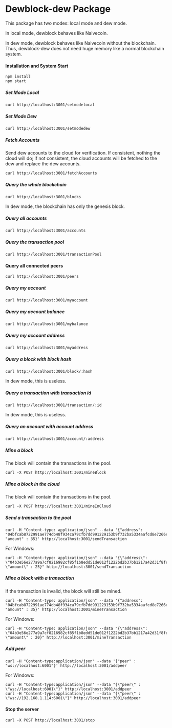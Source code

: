 # Dewblock-dew Package 

This package has two modes: local mode and dew mode. 

In local mode, dewblock behaves like Naivecoin.

In dew mode, dewblock behaves like Naivecoin without the blockchain. Thus, dewblock-dew does not need huge memory like a normal blockchain system. 

#### Installation and System Start

```
npm install
npm start
```

##### Set Mode Local
```
curl http://localhost:3001/setmodelocal
```


##### Set Mode Dew
```
curl http://localhost:3001/setmodedew
```


##### Fetch Accounts
Send dew accounts to the cloud for verification. If consistent, nothing the cloud will do; if not consistent, the cloud accounts will be fetched to the dew and replace the dew accounts.
```
curl http://localhost:3001/fetchAccounts
```


##### Query the whole blockchain
```
curl http://localhost:3001/blocks
```
In dew mode, the blockchain has only the genesis block.


##### Query all accounts

```
curl http://localhost:3001/accounts
```

##### Query the transaction pool
```
curl http://localhost:3001/transactionPool
```


#### Query all connected peers
```
curl http://localhost:3001/peers
```


##### Query my account

```
curl http://localhost:3001/myaccount
```

##### Query my account balance
```
curl http://localhost:3001/mybalance
```


##### Query my account address

```
curl http://localhost:3001/myaddress
```



##### Query a block with block hash

```
curl http://localhost:3001/block/:hash
```
In dew mode, this is useless.



##### Query a transaction with transaction id

```
curl http://localhost:3001/transaction/:id
```
In dew mode, this is useless.


##### Query an account with account address

```
curl http://localhost:3001/account/:address
```

##### Mine a block
The block will contain the transactions in the pool.
```
curl -X POST http://localhost:3001/mineBlock
``` 

##### Mine a block in the cloud
The block will contain the transactions in the pool.
```
curl -X POST http://localhost:3001/mineInCloud
``` 

##### Send a transaction to the pool
```
curl -H "Content-type: application/json" --data '{"address": "04bfcab8722991ae774db48f934ca79cfb7dd991229153b9f732ba5334aafcd8e7266e47076996b55a14bf9913ee3145ce0cfc1372ada8ada74bd287450313534b", "amount" : 35}' http://localhost:3001/sendTransaction
```
For Windows:
```
curl -H "Content-type: application/json" --data "{\"address\": \"04b3e56e277a9a7cf8216982cf85f1b8edd51de012f1222bd2b37bb1217a42d31f8feda18be34aa09a759d2a70c5d6d0cc6cdd67e4e8c1761beb27e680bddd89b6\", \"amount\" : 25}" http://localhost:3001/sendTransaction
```

##### Mine a block with a transaction
If the transaction is invalid, the block will still be mined.
```
curl -H "Content-type: application/json" --data '{"address": "04bfcab8722991ae774db48f934ca79cfb7dd991229153b9f732ba5334aafcd8e7266e47076996b55a14bf9913ee3145ce0cfc1372ada8ada74bd287450313534b", "amount" : 35}' http://localhost:3001/mineTransaction
```
For Windows:
```
curl -H "Content-type: application/json" --data "{\"address\": \"04b3e56e277a9a7cf8216982cf85f1b8edd51de012f1222bd2b37bb1217a42d31f8feda18be34aa09a759d2a70c5d6d0cc6cdd67e4e8c1761beb27e680bddd89b6\", \"amount\" : 20}" http://localhost:3001/mineTransaction
```

##### Add peer
```
curl -H "Content-type:application/json" --data '{"peer" : "ws://localhost:6001"}' http://localhost:3001/addpeer
```
For Windows:
```
curl -H "Content-type:application/json" --data "{\"peer\" : \"ws://localhost:6001\"}" http://localhost:3001/addpeer
curl -H "Content-type:application/json" --data "{\"peer\" : \"ws://192.168.1.114:6001\"}" http://localhost:3001/addpeer
```

#### Stop the server
```
curl -X POST http://localhost:3001/stop
```
